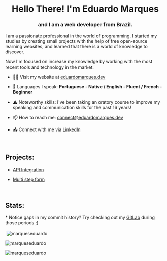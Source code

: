 <h1 align="center">Hello There! I'm Eduardo Marques</h1>
<h3 align="center">and I am a web developer from Brazil.</h3>

I am a passionate professional in the world of programming. I started my studies by creating small projects with the help of free open-source learning websites, and learned that there is a world of knowledge to discover.

Now I'm focused on increase my knowledge by working with the most recent tools and technology in the market.

- 👨‍💻 Visit my website at [eduardomarques.dev](https://eduardomarques.dev/)

- 💬 Languages I speak: **Portuguese - Native  /  English - Fluent  /  French - Beginner**

- ⚠️ Noteworthy skills: I've been taking an oratory course to improve my speaking and communication skills for the past 16 years!

- 📫 How to reach me: connect@eduardomarques.dev

- 📤 Connect with me via <a href="https://linkedin.com/in/eduardopereiramarques" target="blank">LinkedIn</a>
<br>
<h2 align="left">Projects:</h3>

- [API Integration](https://api-rnm.vercel.app/)

- [Multi step form](https://multistep-form-liart.vercel.app/#/)


<br>
<h2 align="left">Stats:</h3>
<p align="left">
<p>* Notice gaps in my commit history? Try checking out my <a href="https://gitlab.com/MarquesEduardo" target="blank">GitLab</a> during those periods ;)</p>

<p>&nbsp;<img align="center" src="https://github-readme-stats.vercel.app/api?username=marqueseduardo&show_icons=true&theme=dark&locale=en" alt="marqueseduardo" /></p>

<p><img align="center" src="https://github-readme-streak-stats.herokuapp.com/?user=marqueseduardo&theme=dark" alt="marqueseduardo" /></p>

<p><img align="center" src="https://github-readme-stats.vercel.app/api/top-langs?username=marqueseduardo&show_icons=true&theme=dark&locale=en&layout=compact" alt="marqueseduardo" /></p>
